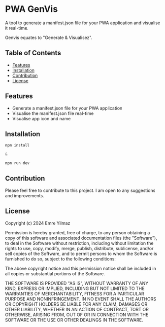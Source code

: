 # PWA GenVis

A tool to generate a manifest.json file for your PWA application and visualise it real-time.

Genvis equates to "Generate & Visualisez".

## Table of Contents

- [Features](#features)
- [Installation](#installation)
- [Contribution](#contribution)
- [License](#mit-license)

## Features

- Generate a manifest.json file for your PWA application
- Visualise the manifest.json file real-time
- Visualise app icon and name

## Installation

```JavaScript
npm install

&

npm run dev
```

## Contribution

Please feel free to contribute to this project. I am open to any suggestions and improvements.

## License

Copyright (c) 2024 Emre Yilmaz

Permission is hereby granted, free of charge, to any person obtaining a copy of this software and associated documentation files (the "Software"), to deal in the Software without restriction, including without limitation the rights to use, copy, modify, merge, publish, distribute, sublicense, and/or sell copies of the Software, and to permit persons to whom the Software is furnished to do so, subject to the following conditions:

The above copyright notice and this permission notice shall be included in all copies or substantial portions of the Software.

THE SOFTWARE IS PROVIDED "AS IS", WITHOUT WARRANTY OF ANY KIND, EXPRESS OR IMPLIED, INCLUDING BUT NOT LIMITED TO THE WARRANTIES OF MERCHANTABILITY, FITNESS FOR A PARTICULAR PURPOSE AND NONINFRINGEMENT. IN NO EVENT SHALL THE AUTHORS OR COPYRIGHT HOLDERS BE LIABLE FOR ANY CLAIM, DAMAGES OR OTHER LIABILITY, WHETHER IN AN ACTION OF CONTRACT, TORT OR OTHERWISE, ARISING FROM, OUT OF OR IN CONNECTION WITH THE SOFTWARE OR THE USE OR OTHER DEALINGS IN THE SOFTWARE.
